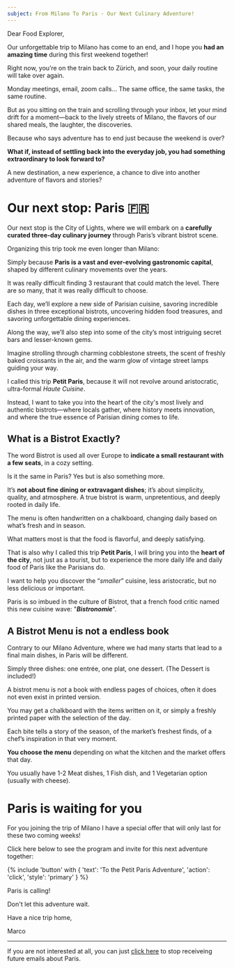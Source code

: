 ```yaml
---
subject: From Milano To Paris - Our Next Culinary Adventure!
---
```


Dear Food Explorer, 

Our unforgettable trip to Milano has come to an end, and I hope you **had an amazing time** during this first weekend together!

Right now, you’re on the train back to Zürich, and soon, your daily routine will take over again. 

Monday meetings, email, zoom calls... The same office, the same tasks, the same routine. 

But as you sitting on the train and scrolling through your inbox, let your mind drift for a moment—back to the lively streets of Milano, the flavors of our shared meals, the laughter, the discoveries.

Because who says adventure has to end just because the weekend is over?

**What if, instead of settling back into the everyday job, you had something extraordinary to look forward to?**

 A new destination, a new experience, a chance to dive into another adventure of flavors and stories?

# Our next stop: Paris 🇫🇷

Our next stop is the City of Lights, where we will embark on a **carefully curated three-day culinary journey** through Paris’s vibrant bistrot scene.

Organizing this trip took me even longer than Milano: 

Simply because **Paris is a vast and ever-evolving gastronomic capital**, shaped by different culinary movements over the years.

It was really difficult finding 3 restaurant that could match the level. There are so many, that it was really difficult to choose.

Each day, we’ll explore a new side of Parisian cuisine, savoring incredible dishes in three exceptional bistrots, uncovering hidden food treasures, and savoring unforgettable dining experiences. 

Along the way, we’ll also step into some of the city’s most intriguing secret bars and lesser-known gems.

Imagine strolling through charming cobblestone streets, the scent of freshly baked croissants in the air, and the warm glow of vintage street lamps guiding your way. 

I called this trip **Petit Paris**, because it will not revolve around aristocratic, ultra-formal _Haute Cuisine_.

Instead, I want to take you into the heart of the city's most lively and authentic bistrots—where locals gather, where history meets innovation, and where the true essence of Parisian dining comes to life.

## What is a Bistrot Exactly?

The word Bistrot is used all over Europe to **indicate a small restaurant with a few seats**, in a cozy setting.

Is it the same in Paris? Yes but is also something more.

It’s **not about fine dining or extravagant dishes**; it’s about simplicity, quality, and atmosphere. A true bistrot is warm, unpretentious, and deeply rooted in daily life.

The menu is often handwritten on a chalkboard, changing daily based on what’s fresh and in season.

What matters most is that the food is flavorful, and deeply satisfying.

That is also why I called this trip **Petit Paris**, I will bring you into the **heart of the city**, not just as a tourist, but to experience the more daily life and daily food of Paris like the Parisians do.

I want to help you discover the “_smaller_” cuisine, less aristocratic, but no less delicious or important.

Paris is so imbued in the culture of Bistrot, that a french food critic named this new cuisine wave: "**_Bistronomie_**".

## A Bistrot Menu is not a endless book

Contrary to our Milano Adventure, where we had many starts that lead to a final main dishes, in Paris will be different.

Simply three dishes: one entrée, one plat, one dessert. (The Dessert is included!)

A bistrot menu is not a book with endless pages of choices, often it does not even exist in printed version. 

You may get a chalkboard with the items written on it, or simply a freshly printed paper with the selection of the day.

Each bite tells a story of the season, of the market’s freshest finds, of a chef’s inspiration in that very moment.

**You choose the menu** depending on what the kitchen and the market offers that day. 

You usually have 1-2 Meat dishes, 1 Fish dish, and 1 Vegetarian option (usually with cheese).



# Paris is waiting for you

For you joining the trip of Milano I have a special offer that will only last for these two coming weeks! 

Click here below to see the program and invite for this next adventure together:

{% include 'button' with { 'text': 'To the Petit Paris Adventure', 'action': 'click', 'style': 'primary' } %}

Paris is calling! 

Don't let this adventure wait.

Have a nice trip home,

Marco

--- 

If you are not interested at all, you can just [click here](/cancel) to stop receiveing future emails about Paris.